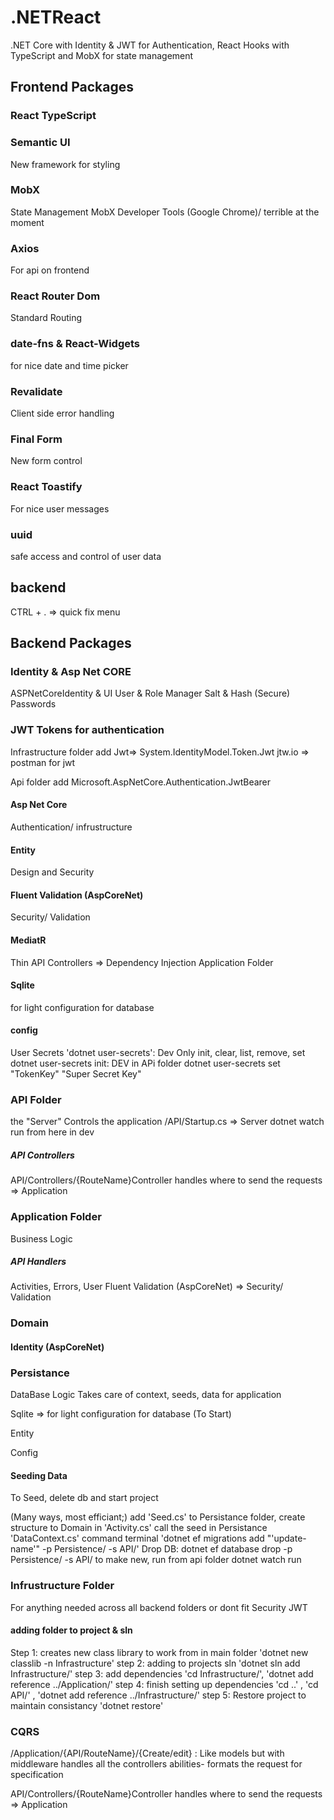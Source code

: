 # .NETReact
.NET Core with Identity & JWT for Authentication, React Hooks with TypeScript and MobX for state management 


## Frontend Packages

### React TypeScript

### Semantic UI
New framework for styling

### MobX
State Management 
MobX Developer Tools (Google Chrome)/ terrible at the moment

### Axios
For api on frontend

### React Router Dom
Standard Routing

### date-fns & React-Widgets
for nice date and time picker

### Revalidate
Client side error handling

### Final Form
New form control

### React Toastify
For nice user messages

### uuid
safe access and control of user data



## backend 
CTRL + . => quick fix menu

## Backend Packages

### Identity & Asp Net CORE 
ASPNetCoreIdentity & UI
User & Role Manager
Salt & Hash (Secure) Passwords

### JWT Tokens for authentication
Infrastructure folder add Jwt=> System.IdentityModel.Token.Jwt
jtw.io => postman for jwt

Api folder add Microsoft.AspNetCore.Authentication.JwtBearer


#### Asp Net Core
Authentication/ infrustructure 

#### Entity
Design and Security

#### Fluent Validation (AspCoreNet)
Security/ Validation

#### MediatR
Thin API Controllers => Dependency Injection
Application Folder

#### Sqlite
for light configuration for database

#### config
User Secrets 'dotnet user-secrets': Dev Only
init, clear, list, remove, set
dotnet user-secrets init: DEV in APi folder
dotnet user-secrets set "TokenKey" "Super Secret Key"

### API Folder
the "Server"
Controls the application
/API/Startup.cs => Server
dotnet watch run from here in dev

##### API Controllers

API/Controllers/{RouteName}Controller 
handles where to send the requests => Application


### Application Folder
Business Logic

##### API Handlers 
Activities, Errors, User
Fluent Validation (AspCoreNet) => Security/ Validation

### Domain

#### Identity (AspCoreNet)

### Persistance 
DataBase Logic
Takes care of context, seeds, data for application 

Sqlite => for light configuration for database (To Start)

Entity

Config


#### Seeding Data

To Seed, delete db and start project

(Many ways, most efficiant;)
add 'Seed.cs' to Persistance folder, 
create structure to Domain in 'Activity.cs'
call the seed in Persistance 'DataContext.cs'
command terminal 'dotnet ef migrations add "'update-name'" -p Persistence/ -s API/'
Drop DB: dotnet ef database drop -p Persistence/ -s API/
to make new, run from api folder dotnet watch run

### Infrustructure Folder
For anything needed across all backend folders or dont fit
Security JWT

#### adding folder to project & sln
Step 1: creates new class library to work from in main folder
'dotnet new classlib -n Infrastructure'
step 2: adding to projects sln
'dotnet sln add Infrastructure/'
step 3: add dependencies 
'cd Infrastructure/', 'dotnet add reference ../Application/'
step 4: finish setting up dependencies
'cd ..' , 'cd API/' , 'dotnet add reference ../Infrastructure/'
step 5: Restore project to maintain consistancy
'dotnet restore'
<!-- create inferphase and classes so we can use in project -->

### CQRS
/Application/{API/RouteName}/{Create/edit} : Like models but with middleware
handles all the controllers abilities- formats the request for specification

API/Controllers/{RouteName}Controller 
handles where to send the requests => Application




